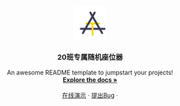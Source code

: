 
<!-- PROJECT LOGO -->
<br />
<p align="center">
  <a href="https://github.com/elham-code/random.github.io">
    <img src="artor.png" alt="Logo" width="80" height="80">
  </a>

  <h3 align="center">20班专属随机座位器</h3>

  <p align="center">
    An awesome README template to jumpstart your projects!
    <br />
    <a href="https://github.com/elham-code/random.github.io"><strong>Explore the docs »</strong></a>
    <br />
    <br />
    <a href="http://artor.top/">在线演示</a>
    ·
    <a href="">提出Bug</a>
    ·
  </p>
</p>
